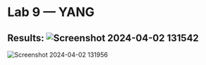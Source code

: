 # Lab 9 — YANG

**Results:**
![Screenshot 2024-04-02 131542](https://github.com/NathanTacoBravo/EE-322-S-2024/assets/116911160/6fad8d40-d76f-4424-85ca-5da4b6f76e8c)
---
![Screenshot 2024-04-02 131956](https://github.com/NathanTacoBravo/EE-322-S-2024/assets/116911160/4620870d-93a1-45fc-9ceb-78d4cf961435)
